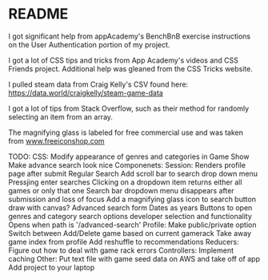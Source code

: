 # README

I got significant help from appAcademy's BenchBnB exercise instructions on the User Authentication portion of my project.

I got a lot of CSS tips and tricks from App Academy's videos and CSS Friends project.  Additional help was gleaned from the CSS Tricks website.

I pulled steam data from Craig Kelly's CSV found here: https://data.world/craigkelly/steam-game-data

I got a lot of tips from Stack Overflow, such as their method for randomly selecting an item from an array.

The magnifying glass is labeled for free commercial use and was taken from www.freeiconshop.com

TODO:
  CSS:
    Modify appearance of genres and categories in Game Show
    Make advance search look nice
  Componenets:
    Session:
      Renders profile page after submit
    Regular Search
      Add scroll bar to search drop down menu
      Pressjing enter searches
      Clicking on a dropdown item returns either all games or only that one
      Search bar dropdown menu disappears after submission and loss of focus 
      Add a magnifying glass icon to search button
        draw with canvas?
    Advanced search form
      Dates as years
      Buttons to open genres and category search options
      developer selection and functionality
      Opens when path is '/advanced-search'
    Profile:
      Make public/private option
      Switch between Add/Delete game based on current gamerack
      Take away game index from profile
      Add reshuffle to recommendations
  Reducers:
    Figure out how to deal with game rack errors
  Controllers:
    Implement caching
  Other:
    Put text file with game seed data on AWS and take off of app
    Add project to your laptop
